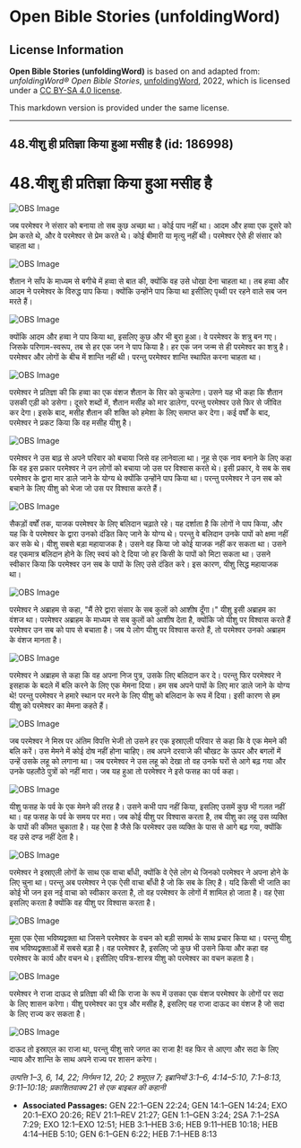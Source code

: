 # Open Bible Stories (unfoldingWord)

## License Information

**Open Bible Stories (unfoldingWord)** is based on and adapted from: _unfoldingWord® Open Bible Stories_, [unfoldingWord](https://unfoldingword.org/utw), 2022, which is licensed under a [CC BY-SA 4.0 license](https://creativecommons.org/licenses/by-sa/4.0/legalcode.en).

This markdown version is provided under the same license.



--------------------------------

## 48.यीशु ही प्रतिज्ञा किया हुआ मसीह है (id: 186998)

48\.यीशु ही प्रतिज्ञा किया हुआ मसीह है
======================================

![OBS Image](https://cdn.aquifer.bible/aquifer-content/resources/UWOBS/jpg/360px/obs-en-48-01.jpg)

जब परमेश्वर ने संसार को बनाया तो सब कुछ अच्छा था। कोई पाप नहीं था। आदम और हव्वा एक दूसरे को प्रेम करते थे, और वे परमेश्वर से प्रेम करते थे। कोई बीमारी या मृत्यु नहीं थी। परमेश्वर ऐसे ही संसार को चाहता था।

![OBS Image](https://cdn.aquifer.bible/aquifer-content/resources/UWOBS/jpg/360px/obs-en-48-02.jpg)

शैतान ने साँप के माध्यम से बगीचे में हव्वा से बात की, क्योंकि वह उसे धोखा देना चाहता था। तब हव्वा और आदम ने परमेश्वर के विरुद्ध पाप किया। क्योंकि उन्होंने पाप किया था इसीलिए पृथ्वी पर रहने वाले सब जन मरते हैं।

![OBS Image](https://cdn.aquifer.bible/aquifer-content/resources/UWOBS/jpg/360px/obs-en-48-03.jpg)

क्योंकि आदम और हव्वा ने पाप किया था, इसलिए कुछ और भी बुरा हुआ। वे परमेश्वर के शत्रु बन गए। जिसके परिणाम\-स्वरूप, तब से हर एक जन ने पाप किया है। हर एक जन जन्म से ही परमेश्वर का शत्रु है। परमेश्वर और लोगों के बीच में शान्ति नहीं थी। परन्तु परमेश्वर शान्ति स्थापित करना चाहता था।

![OBS Image](https://cdn.aquifer.bible/aquifer-content/resources/UWOBS/jpg/360px/obs-en-48-04.jpg)

परमेश्वर ने प्रतिज्ञा की कि हव्वा का एक वंशज शैतान के सिर को कुचलेगा। उसने यह भी कहा कि शैतान उसकी एड़ी को डसेगा। दूसरे शब्दों में, शैतान मसीह को मार डालेगा, परन्तु परमेश्वर उसे फिर से जीवित कर देगा। इसके बाद, मसीह शैतान की शक्ति को हमेशा के लिए समाप्त कर देगा। कई वर्षों के बाद, परमेश्वर ने प्रकट किया कि वह मसीह यीशु है।

![OBS Image](https://cdn.aquifer.bible/aquifer-content/resources/UWOBS/jpg/360px/obs-en-48-05.jpg)

परमेश्वर ने उस बाढ़ से अपने परिवार को बचाया जिसे वह लानेवाला था। नूह से एक नाव बनाने के लिए कहा कि वह इस प्रकार परमेश्वर ने उन लोगों को बचाया जो उस पर विश्वास करते थे। इसी प्रकार, वे सब के सब परमेश्वर के द्वारा मार डाले जाने के योग्य थे क्योंकि उन्होंने पाप किया था। परन्तु परमेश्वर ने उन सब को बचाने के लिए यीशु को भेजा जो उस पर विश्वास करते हैं।

![OBS Image](https://cdn.aquifer.bible/aquifer-content/resources/UWOBS/jpg/360px/obs-en-48-06.jpg)

सैकड़ों वर्षों तक, याजक परमेश्वर के लिए बलिदान चढ़ाते रहे। यह दर्शाता है कि लोगों ने पाप किया, और यह कि वे परमेश्वर के द्वारा उनको दंडित किए जाने के योग्य थे। परन्तु वे बलिदान उनके पापों को क्षमा नहीं कर सके थे। यीशु सबसे बड़ा महायाजक है। उसने वह किया जो कोई याजक नहीं कर सकता था। उसने वह एकमात्र बलिदान होने के लिए स्वयं को दे दिया जो हर किसी के पापों को मिटा सकता था। उसने स्वीकार किया कि परमेश्वर उन सब के पापों के लिए उसे दंडित करे। इस कारण, यीशु सिद्ध महायाजक था।

![OBS Image](https://cdn.aquifer.bible/aquifer-content/resources/UWOBS/jpg/360px/obs-en-48-07.jpg)

परमेश्वर ने अब्राहम से कहा, "मैं तेरे द्वारा संसार के सब कुलों को आशीष दूँगा।" यीशु इसी अब्राहम का वंशज था। परमेश्वर अब्राहम के माध्यम से सब कुलों को आशीष देता है, क्योंकि जो यीशु पर विश्वास करते हैं परमेश्वर उन सब को पाप से बचाता है। जब ये लोग यीशु पर विश्वास करते हैं, तो परमेश्वर उनको अब्राहम के वंशज मानता है।

![OBS Image](https://cdn.aquifer.bible/aquifer-content/resources/UWOBS/jpg/360px/obs-en-48-08.jpg)

परमेश्वर ने अब्राहम से कहा कि वह अपना निज पुत्र, उसके लिए बलिदान कर दे। परन्तु फिर परमेश्वर ने इसहाक के बदले में बलि करने के लिए एक मेमना दिया। हम सब अपने पापों के लिए मार डाले जाने के योग्य थे! परन्तु परमेश्वर ने हमारे स्थान पर मरने के लिए यीशु को बलिदान के रूप में दिया। इसी कारण से हम यीशु को परमेश्वर का मेमना कहते हैं।

![OBS Image](https://cdn.aquifer.bible/aquifer-content/resources/UWOBS/jpg/360px/obs-en-48-09.jpg)

जब परमेश्वर ने मिस्र पर अंतिम विपत्ति भेजी तो उसने हर एक इस्राएली परिवार से कहा कि वे एक मेमने की बलि करें। उस मेमने में कोई दोष नहीं होना चाहिए। तब अपने दरवाजे की चौखट के ऊपर और बगलों में उन्हें उसके लहू को लगाना था। जब परमेश्वर ने उस लहू को देखा तो वह उनके घरों से आगे बढ़ गया और उनके पहलौठे पुत्रों को नहीं मारा। जब यह हुआ तो परमेश्वर ने इसे फसह का पर्व कहा।

![OBS Image](https://cdn.aquifer.bible/aquifer-content/resources/UWOBS/jpg/360px/obs-en-48-10.jpg)

यीशु फसह के पर्व के एक मेमने की तरह है। उसने कभी पाप नहीं किया, इसलिए उसमें कुछ भी गलत नहीं था। वह फसह के पर्व के समय पर मरा। जब कोई यीशु पर विश्वास करता है, तब यीशु का लहू उस व्यक्ति के पापों की कीमत चुकाता है। यह ऐसा है जैसे कि परमेश्वर उस व्यक्ति के पास से आगे बढ़ गया, क्योंकि वह उसे दण्ड नहीं देता है।

![OBS Image](https://cdn.aquifer.bible/aquifer-content/resources/UWOBS/jpg/360px/obs-en-48-11.jpg)

परमेश्वर ने इस्राएली लोगों के साथ एक वाचा बाँधी, क्योंकि वे ऐसे लोग थे जिनको परमेश्वर ने अपना होने के लिए चुना था। परन्तु अब परमेश्वर ने एक ऐसी वाचा बाँधी है जो कि सब के लिए है। यदि किसी भी जाति का कोई भी जन इस नई वाचा को स्वीकार करता है, तो वह परमेश्वर के लोगों में शामिल हो जाता है। वह ऐसा इसलिए करता है क्योंकि वह यीशु पर विश्वास करता है।

![OBS Image](https://cdn.aquifer.bible/aquifer-content/resources/UWOBS/jpg/360px/obs-en-48-12.jpg)

मूसा एक ऐसा भविष्यद्वक्ता था जिसने परमेश्वर के वचन को बड़ी सामर्थ के साथ प्रचार किया था। परन्तु यीशु सब भविष्यद्वक्ताओं में सबसे बड़ा है। वह परमेश्वर है, इसलिए जो कुछ भी उसने किया और कहा वह परमेश्वर के कार्य और वचन थे। इसीलिए पवित्र\-शास्त्र यीशु को परमेश्वर का वचन कहता है।

![OBS Image](https://cdn.aquifer.bible/aquifer-content/resources/UWOBS/jpg/360px/obs-en-48-13.jpg)

परमेश्वर ने राजा दाऊद से प्रतिज्ञा की थी कि राजा के रूप में उसका एक वंशज परमेश्वर के लोगों पर सदा के लिए शासन करेगा। यीशु परमेश्वर का पुत्र और मसीह है, इसलिए वह राजा दाऊद का वंशज है जो सदा के लिए राज्य कर सकता है।

![OBS Image](https://cdn.aquifer.bible/aquifer-content/resources/UWOBS/jpg/360px/obs-en-48-14.jpg)

दाऊद तो इस्राएल का राजा था, परन्तु यीशु सारे जगत का राजा है! वह फिर से आएगा और सदा के लिए न्याय और शान्ति के साथ अपने राज्य पर शासन करेगा।

*उत्पत्ति 1–3, 6, 14, 22; निर्गमन 12, 20; 2 शमूएल 7; इब्रानियों 3:1–6, 4:14–5:10, 7:1–8:13, 9:11–10:18; प्रकाशितवाक्य 21 से एक बाइबल की कहानी*

* **Associated Passages:** GEN 22:1–GEN 22:24; GEN 14:1–GEN 14:24; EXO 20:1–EXO 20:26; REV 21:1–REV 21:27; GEN 1:1–GEN 3:24; 2SA 7:1–2SA 7:29; EXO 12:1–EXO 12:51; HEB 3:1–HEB 3:6; HEB 9:11–HEB 10:18; HEB 4:14–HEB 5:10; GEN 6:1–GEN 6:22; HEB 7:1–HEB 8:13

